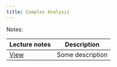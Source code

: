 ```yaml
---
title: Complex Analysis
---
```


Notes:

|Lecture notes                            | Description                        |
|-----------------------------------------|------------------------------------|
| [View](https://github.com/berndmehnert/berndmehnert.github.io/_files/complex_analysis/Lecture1.pdf) | Some description|